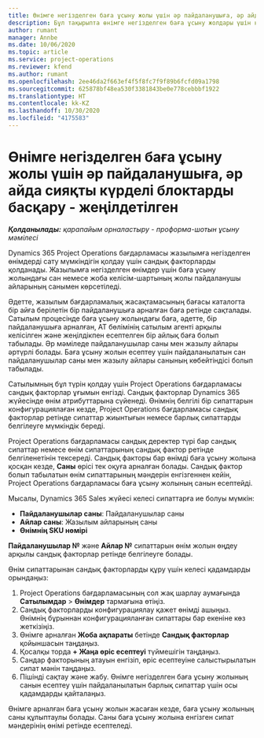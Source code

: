 ```yaml
---
title: Өнімге негізделген баға ұсыну жолы үшін әр пайдаланушыға, әр айда сияқты күрделі блоктарды басқару - жеңілдетілген
description: Бұл тақырыпта өнімге негізделген баға ұсыну жолдары үшін күрделі бірліктерді басқару туралы ақпарат берілген.
author: rumant
manager: Annbe
ms.date: 10/06/2020
ms.topic: article
ms.service: project-operations
ms.reviewer: kfend
ms.author: rumant
ms.openlocfilehash: 2ee46da2f663ef4f5f8fc7f9f89b6fcfd09a1798
ms.sourcegitcommit: 625878bf48ea530f3381843be0e778cebbbf1922
ms.translationtype: HT
ms.contentlocale: kk-KZ
ms.lasthandoff: 10/30/2020
ms.locfileid: "4175583"
---
```

# <a name="managing-complex-units-such-as-per-user-per-month-for-product-based-quote-lines---lite"></a>Өнімге негізделген баға ұсыну жолы үшін әр пайдаланушыға, әр айда сияқты күрделі блоктарды басқару - жеңілдетілген

_**Қолданылады:** қарапайым орналастыру - проформа-шотын ұсыну мәмілесі_

Dynamics 365 Project Operations бағдарламасы жазылымға негізделген өнімдерді сату мүмкіндігін қолдау үшін сандық факторларды қолданады. Жазылымға негізделген өнімдер үшін баға ұсыну жолындағы сан немесе жоба келісім-шартының жолы пайдаланушы айларының санымен көрсетіледі.

Әдетте, жазылым бағдарламалық жасақтамасының бағасы каталогта бір айға берілетін бір пайдаланушыға арналған баға ретінде сақталады. Сатылым процесінде баға ұсыну жолындағы баға, әдетте, бір пайдаланушыға арналған, АТ бөлімінің сатылым агенті арқылы келісілген және жеңілдікпен есептелген бір айлық баға болып табылады. Әр мәміледе пайдаланушылар саны мен жазылу айлары әртүрлі болады. Баға ұсыну жолын есептеу үшін пайдаланылатын сан пайдаланушылар саны мен жазылу айлары санының көбейтіндісі болып табылады.

Сатылымның бұл түрін қолдау үшін Project Operations бағдарламасы сандық факторлар ұғымын енгізді. Сандық факторлар Dynamics 365 жүйесінде өнім атрибуттарына сүйенеді. Өнімнің белгілі бір сипаттарын конфигурациялаған кезде, Project Operations бағдарламасы сандық факторлар ретінде сипаттар жиынтығын немесе барлық сипаттарды белгілеуге мүмкіндік береді.

Project Operations бағдарламасы сандық деректер түрі бар сандық сипаттар немесе өнім сипаттарының сандық фактор ретінде белгіленетінін тексереді. Сандық факторы бар өнімді баға ұсыну жолына қосқан кезде, **Саны** өрісі тек оқуға арналған болады. Сандық фактор болып табылатын өнім сипаттарының мәндерін енгізгеннен кейін, Project Operations бағдарламасы баға ұсыну жолының санын есептейді.

Мысалы, Dynamics 365 Sales жүйесі келесі сипаттарға ие болуы мүмкін:

- **Пайдаланушылар саны**: Пайдаланушылар саны
- **Айлар саны**: Жазылым айларының саны
- **Өнімнің SKU нөмірі**

**Пайдаланушылар №** және **Айлар №** сипаттарын өнім жолын өңдеу арқылы сандық факторлар ретінде белгілеуге болады.

Өнім сипаттарынан сандық факторларды құру үшін келесі қадамдарды орындаңыз:

1. Project Operations бағдарламасының сол жақ шарлау аумағында **Сатылымдар** > **Өнімдер** тармағына өтіңіз.
2. Сандық факторларды конфигурациялау қажет өнімді ашыңыз. Өнімнің бұрыннан конфигурацияланған сипаттары бар екеніне көз жеткізіңіз.
3. Өнімге арналған **Жоба ақпараты** бетінде **Сандық факторлар** қойыншасын таңдаңыз.
4. Қосалқы торда **+ Жаңа өріс есептеуі** түймешігін таңдаңыз.
5. Сандар факторының атауын енгізіп, өріс есептеуіне салыстырылатын сипат мәнін таңдаңыз.
6. Пішінді сақтау және жабу. Өнімге негізделген баға ұсыну жолының санын есептеу үшін пайдаланылатын барлық сипаттар үшін осы қадамдарды қайталаңыз.

Өнімге арналған баға ұсыну жолын жасаған кезде, баға ұсыну жолының саны құлыптаулы болады. Саны баға ұсыну жолына енгізген сипат мәндерінің өнімі ретінде есептеледі.
